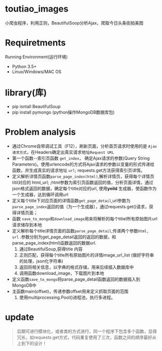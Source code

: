 # toutiao_images
小爬虫程序，利用正则，BeautifulSoop分析Ajax，爬取今日头条街拍美图



# Requiretments

Running Environment(运行环境)

-  Python 3.5+ 
-  Linux/Windows/MAC OS



# library(库)

*  pip isntall  BeautifulSoup
*  pip install  pymongo (python操作MongoDB数据库包)



# Problem analysis

*  通过Chrome自带调试工具（F12），刷新页面，分析首页请求时使用的是 `Ajax请求方式`，在Headers确定出真实请求地址`Request URL`
*  第一个函数--索引页函数 `get_index`， 确定Ajax请求的参数(Query String Parameters)。使用urlencode的方式将Ajax请求的参数以变量的形式传递给函数，并生成真实的请求地址 `url`; requests.get方法获得索引页详情。
*  定义解析详情页函数`parse_page_index(html)`,解析详情页，获得每个详情页titil对应的 html_url; ;html参数为索引页函数返回的值，分析页面详情，通过json格式返回的数据，确定每个title对应的url, 使用**yeild** 生成器，使函数作为一个生成器，达到循环调用url
*  定义每个title下对应页面的详情函数`get_page_detail`,url参数为`parse_page_index`返回的值（为一个生成器），通过requests.get()请求，获得详情页面；
*  函数 `save_to_mongo`和`download_image`用来将解析的每个titiel所有原始图片url请求储存到本地
*  定义解析每个title详情页面的函数`parse_page_detail`,传递两个参数`html, url` .参数分别为get_page_detail返回的返回的数据，和parse_page_index(html)函数返回的数据url. 
   1. 通过BeautifulSoup,获得title 内容
   2. 正则匹配，获得每个title所有原始图片的详情image_url_list (做好字符串的处理，json化字符串)
   3. 返回将相关信息，以字典的格式存储，用来后续插入数据库中
   4. 调用函数download_image，下载图片到本地
*  定义函数`save_to_mongo`将parse_page_detail函数返回的数据插入到MongoDB中
*  主函数main(offset)，传递参数offset用来定义抓取页面的范围
   1. 使用multiprocessing.Pool()进程池，执行多进程。



# update

>  后期可进行模块化，或者类的方式进行，同一个程序下包含多个函数，显得冗长，如requests.get方式，代码重复使用了三次，函数之间的顺序最好从上到下的设计！